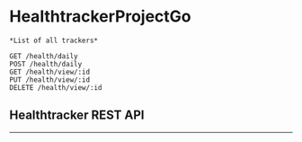 # HealthtrackerProjectGo
```
*List of all trackers*

GET /health/daily  
POST /health/daily  
GET /health/view/:id  
PUT /health/view/:id  
DELETE /health/view/:id  
```
## Healthtracker REST API 
____
